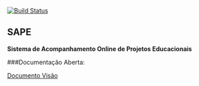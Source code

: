 [![Build Status](https://travis-ci.org/ssisaias/SAPE-BETA.svg?branch=master)](https://travis-ci.org/ssisaias/SAPE-BETA)

## SAPE
**Sistema de Acompanhamento Online de Projetos Educacionais**

###Documentação Aberta:

  [Documento Visão] 

  [Documento Visão]: <https://docs.google.com/document/d/1-YlKQVaULGCqkQhcJJyIc8XI6s2bhvmLhb-yCWYkRrU/edit?usp=sharing>
  